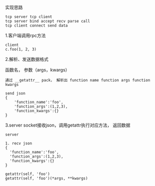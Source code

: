 实现思路



    tcp server tcp client
    tcp server bind accept recv parse call
    tcp client connect send data

1.客户端调用rpc方法

    client
    c.foo(1, 2, 3)





2.解析、发送数据格式

函数名， 参数（args，kwargs）

    通过 __getattr__ pack， 解析出 function name function args function kwargs
    
    send json
    {
        'function_name':'foo',
        'function_args':(1,2,3),
        'function_kwargs':{}
    }
    
    



3.server socket接收json，调用getattr执行对应方法， 返回数据

    server
    
    1. recv json
    {
      'function_name':'foo',
      'function_args':(1,2,3),
      'function_kwargs':{}
    }
    
    getattr(self, 'foo')
    getattr(self, 'foo')(*args, **kwargs)
    



